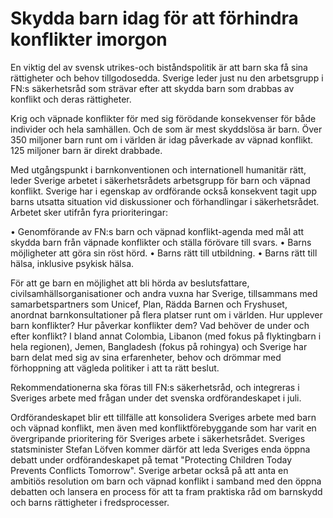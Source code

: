 # Skydda barn idag för att förhindra konflikter imorgon

En viktig del av svensk utrikes-och biståndspolitik är att barn ska få sina rättigheter och behov tillgodosedda. Sverige leder just nu den arbetsgrupp i FN:s säkerhetsråd som strävar efter att skydda barn som drabbas av konflikt och deras rättigheter.

Krig och väpnade konflikter för med sig förödande konsekvenser för både individer och hela samhällen. Och de som är mest skyddslösa är barn. Över 350 miljoner barn runt om i världen är idag påverkade av väpnad konflikt. 125 miljoner barn är direkt drabbade.

Med utgångspunkt i barnkonventionen och internationell humanitär rätt, leder Sverige arbetet i säkerhetsrådets arbetsgrupp för barn och väpnad konflikt. Sverige har i egenskap av ordförande också konsekvent tagit upp barns utsatta situation vid diskussioner och förhandlingar i säkerhetsrådet. Arbetet sker utifrån fyra prioriteringar:

• Genomförande av FN:s barn och väpnad konflikt-agenda med mål att skydda barn från väpnade konflikter och ställa förövare till svars.
• Barns möjligheter att göra sin röst hörd.
• Barns rätt till utbildning.
• Barns rätt till hälsa, inklusive psykisk hälsa.

För att ge barn en möjlighet att bli hörda av beslutsfattare, civilsamhällsorganisationer och andra vuxna har Sverige, tillsammans med samarbetspartners som Unicef, Plan, Rädda Barnen och Fryshuset, anordnat barnkonsultationer på flera platser runt om i världen. Hur upplever barn konflikter? Hur påverkar konflikter dem? Vad behöver de under och efter konflikt? I bland annat Colombia, Libanon (med fokus på flyktingbarn i hela regionen), Jemen, Bangladesh (fokus på rohingya) och Sverige har barn delat med sig av sina erfarenheter, behov och drömmar med förhoppning att vägleda politiker i att ta rätt beslut.

Rekommendationerna ska föras till FN:s säkerhetsråd, och integreras i Sveriges arbete med frågan under det svenska ordförandeskapet i juli.

Ordförandeskapet blir ett tillfälle att konsolidera Sveriges arbete med barn och väpnad konflikt, men även med konfliktförebyggande som har varit en övergripande prioritering för Sveriges arbete i säkerhetsrådet. Sveriges statsminister Stefan Löfven kommer därför att leda Sveriges enda öppna debatt under ordförandeskapet på temat "Protecting Children Today Prevents Conflicts Tomorrow". Sverige arbetar också på att anta en ambitiös resolution om barn och väpnad konflikt i samband med den öppna debatten och lansera en process för att ta fram praktiska råd om barnskydd och barns rättigheter i fredsprocesser.
